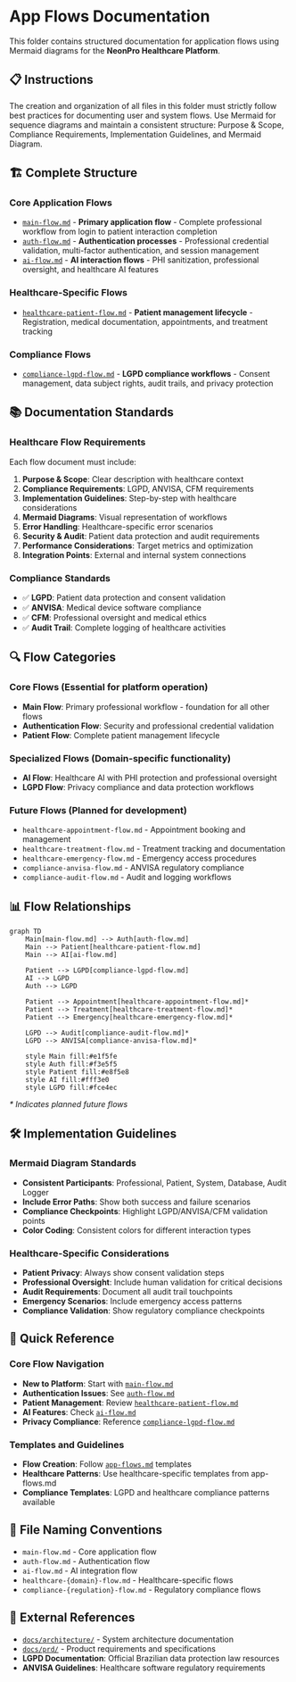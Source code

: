 # App Flows Documentation

This folder contains structured documentation for application flows using Mermaid diagrams for the **NeonPro Healthcare Platform**.

## 📋 Instructions

The creation and organization of all files in this folder must strictly follow best practices for documenting user and system flows. Use Mermaid for sequence diagrams and maintain a consistent structure: Purpose & Scope, Compliance Requirements, Implementation Guidelines, and Mermaid Diagram.

## 🏗️ Complete Structure

### Core Application Flows
- [`main-flow.md`](./main-flow.md) - **Primary application flow** - Complete professional workflow from login to patient interaction completion
- [`auth-flow.md`](./auth-flow.md) - **Authentication processes** - Professional credential validation, multi-factor authentication, and session management
- [`ai-flow.md`](./ai-flow.md) - **AI interaction flows** - PHI sanitization, professional oversight, and healthcare AI features

### Healthcare-Specific Flows  
- [`healthcare-patient-flow.md`](./healthcare-patient-flow.md) - **Patient management lifecycle** - Registration, medical documentation, appointments, and treatment tracking

### Compliance Flows
- [`compliance-lgpd-flow.md`](./compliance-lgpd-flow.md) - **LGPD compliance workflows** - Consent management, data subject rights, audit trails, and privacy protection

## 📚 Documentation Standards

### Healthcare Flow Requirements
Each flow document must include:

1. **Purpose & Scope**: Clear description with healthcare context
2. **Compliance Requirements**: LGPD, ANVISA, CFM requirements
3. **Implementation Guidelines**: Step-by-step with healthcare considerations  
4. **Mermaid Diagrams**: Visual representation of workflows
5. **Error Handling**: Healthcare-specific error scenarios
6. **Security & Audit**: Patient data protection and audit requirements
7. **Performance Considerations**: Target metrics and optimization
8. **Integration Points**: External and internal system connections

### Compliance Standards
- ✅ **LGPD**: Patient data protection and consent validation
- ✅ **ANVISA**: Medical device software compliance
- ✅ **CFM**: Professional oversight and medical ethics
- ✅ **Audit Trail**: Complete logging of healthcare activities

## 🔍 Flow Categories

### **Core Flows** (Essential for platform operation)
- **Main Flow**: Primary professional workflow - foundation for all other flows
- **Authentication Flow**: Security and professional credential validation
- **Patient Flow**: Complete patient management lifecycle

### **Specialized Flows** (Domain-specific functionality)
- **AI Flow**: Healthcare AI with PHI protection and professional oversight
- **LGPD Flow**: Privacy compliance and data protection workflows

### **Future Flows** (Planned for development)
- `healthcare-appointment-flow.md` - Appointment booking and management
- `healthcare-treatment-flow.md` - Treatment tracking and documentation  
- `healthcare-emergency-flow.md` - Emergency access procedures
- `compliance-anvisa-flow.md` - ANVISA regulatory compliance
- `compliance-audit-flow.md` - Audit and logging workflows

## 📊 Flow Relationships

```mermaid
graph TD
    Main[main-flow.md] --> Auth[auth-flow.md]
    Main --> Patient[healthcare-patient-flow.md]
    Main --> AI[ai-flow.md]
    
    Patient --> LGPD[compliance-lgpd-flow.md]
    AI --> LGPD
    Auth --> LGPD
    
    Patient --> Appointment[healthcare-appointment-flow.md]*
    Patient --> Treatment[healthcare-treatment-flow.md]*
    Patient --> Emergency[healthcare-emergency-flow.md]*
    
    LGPD --> Audit[compliance-audit-flow.md]*
    LGPD --> ANVISA[compliance-anvisa-flow.md]*
    
    style Main fill:#e1f5fe
    style Auth fill:#f3e5f5
    style Patient fill:#e8f5e8
    style AI fill:#fff3e0
    style LGPD fill:#fce4ec
```

*\* Indicates planned future flows*

## 🛠️ Implementation Guidelines

### Mermaid Diagram Standards
- **Consistent Participants**: Professional, Patient, System, Database, Audit Logger
- **Include Error Paths**: Show both success and failure scenarios
- **Compliance Checkpoints**: Highlight LGPD/ANVISA/CFM validation points
- **Color Coding**: Consistent colors for different interaction types

### Healthcare-Specific Considerations
- **Patient Privacy**: Always show consent validation steps
- **Professional Oversight**: Include human validation for critical decisions
- **Audit Requirements**: Document all audit trail touchpoints
- **Emergency Scenarios**: Include emergency access patterns
- **Compliance Validation**: Show regulatory compliance checkpoints

## 📖 Quick Reference

### Core Flow Navigation
- **New to Platform**: Start with [`main-flow.md`](./main-flow.md)
- **Authentication Issues**: See [`auth-flow.md`](./auth-flow.md)
- **Patient Management**: Review [`healthcare-patient-flow.md`](./healthcare-patient-flow.md)
- **AI Features**: Check [`ai-flow.md`](./ai-flow.md)
- **Privacy Compliance**: Reference [`compliance-lgpd-flow.md`](./compliance-lgpd-flow.md)

### Templates and Guidelines
- **Flow Creation**: Follow [`app-flows.md`](./app-flows.md) templates
- **Healthcare Patterns**: Use healthcare-specific templates from app-flows.md
- **Compliance Templates**: LGPD and healthcare compliance patterns available

## 📝 File Naming Conventions

- `main-flow.md` - Core application flow
- `auth-flow.md` - Authentication flow
- `ai-flow.md` - AI integration flow
- `healthcare-{domain}-flow.md` - Healthcare-specific flows
- `compliance-{regulation}-flow.md` - Regulatory compliance flows

## 🔗 External References

- [`docs/architecture/`](../architecture/) - System architecture documentation
- [`docs/prd/`](../prd/) - Product requirements and specifications
- **LGPD Documentation**: Official Brazilian data protection law resources
- **ANVISA Guidelines**: Healthcare software regulatory requirements
